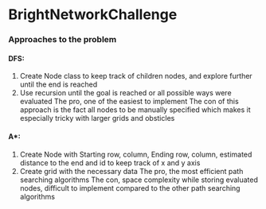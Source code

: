 # BrightNetworkChallenge

### Approaches to the problem
#### DFS:
1. Create Node class to keep track of children nodes, and explore further until the end is reached
2. Use recursion until the goal is reached or all possible ways were evaluated
The pro, one of the easiest to implement
The con of this approach is the fact all nodes to be manually specified which makes it especially tricky with larger grids and obsticles

#### A*:
1. Create Node with Starting row, column, Ending row, column, estimated distance to the end and id to keep track of x and y axis
2. Create grid with the necessary data
The pro, the most efficient path searching algorithms
The con, space complexity while storing evaluated nodes, difficult to implement compared to the other path searching algorithms
